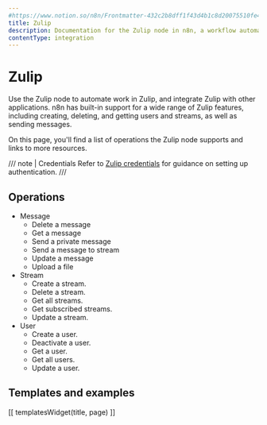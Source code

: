 ```yaml
---
#https://www.notion.so/n8n/Frontmatter-432c2b8dff1f43d4b1c8d20075510fe4
title: Zulip
description: Documentation for the Zulip node in n8n, a workflow automation platform. Includes details of operations and configuration, and links to examples and credentials information.
contentType: integration
---
```


# Zulip

Use the Zulip node to automate work in Zulip, and integrate Zulip with other applications. n8n has built-in support for a wide range of Zulip features, including creating, deleting, and getting users and streams, as well as sending messages. 

On this page, you'll find a list of operations the Zulip node supports and links to more resources.

/// note | Credentials
Refer to [Zulip credentials](/integrations/builtin/credentials/zulip/) for guidance on setting up authentication. 
///

## Operations

* Message
    * Delete a message
    * Get a message
    * Send a private message
    * Send a message to stream
    * Update a message
    * Upload a file
* Stream
    * Create a stream.
    * Delete a stream.
    * Get all streams.
    * Get subscribed streams.
    * Update a stream.
* User
    * Create a user.
    * Deactivate a user.
    * Get a user.
    * Get all users.
    * Update a user.

## Templates and examples

<!-- see https://www.notion.so/n8n/Pull-in-templates-for-the-integrations-pages-37c716837b804d30a33b47475f6e3780 -->
[[ templatesWidget(title, page) ]]
